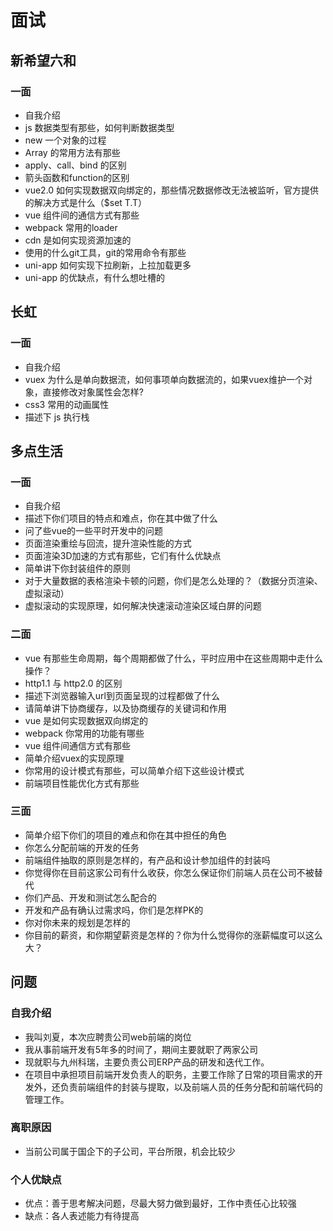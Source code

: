 # 面试
## 新希望六和
### 一面
- 自我介绍
- js 数据类型有那些，如何判断数据类型
- new 一个对象的过程
- Array 的常用方法有那些
- apply、call、bind 的区别
- 箭头函数和function的区别
- vue2.0 如何实现数据双向绑定的，那些情况数据修改无法被监听，官方提供的解决方式是什么（$set T.T）
- vue 组件间的通信方式有那些
- webpack 常用的loader
- cdn 是如何实现资源加速的
- 使用的什么git工具，git的常用命令有那些
- uni-app 如何实现下拉刷新，上拉加载更多
- uni-app 的优缺点，有什么想吐槽的 
  
## 长虹
### 一面
- 自我介绍
- vuex 为什么是单向数据流，如何事项单向数据流的，如果vuex维护一个对象，直接修改对象属性会怎样?
- css3 常用的动画属性
- 描述下 js 执行栈

## 多点生活
### 一面
- 自我介绍
- 描述下你们项目的特点和难点，你在其中做了什么
- 问了些vue的一些平时开发中的问题
- 页面渲染重绘与回流，提升渲染性能的方式
- 页面渲染3D加速的方式有那些，它们有什么优缺点
- 简单讲下你封装组件的原则
- 对于大量数据的表格渲染卡顿的问题，你们是怎么处理的？（数据分页渲染、虚拟滚动）
- 虚拟滚动的实现原理，如何解决快速滚动渲染区域白屏的问题

### 二面
- vue 有那些生命周期，每个周期都做了什么，平时应用中在这些周期中走什么操作？
- http1.1 与 http2.0 的区别
- 描述下浏览器输入url到页面呈现的过程都做了什么
- 请简单讲下协商缓存，以及协商缓存的关键词和作用
- vue 是如何实现数据双向绑定的
- webpack 你常用的功能有哪些
- vue 组件间通信方式有那些
- 简单介绍vuex的实现原理
- 你常用的设计模式有那些，可以简单介绍下这些设计模式
- 前端项目性能优化方式有那些

### 三面
- 简单介绍下你们的项目的难点和你在其中担任的角色
- 你怎么分配前端的开发的任务
- 前端组件抽取的原则是怎样的，有产品和设计参加组件的封装吗
- 你觉得你在目前这家公司有什么收获，你怎么保证你们前端人员在公司不被替代
- 你们产品、开发和测试怎么配合的
- 开发和产品有确认过需求吗，你们是怎样PK的
- 你对你未来的规划是怎样的
- 你目前的薪资，和你期望薪资是怎样的？你为什么觉得你的涨薪幅度可以这么大？

## 问题
### 自我介绍
- 我叫刘夏，本次应聘贵公司web前端的岗位
- 我从事前端开发有5年多的时间了，期间主要就职了两家公司
- 现就职与九州科瑞，主要负责公司ERP产品的研发和迭代工作。
- 在项目中承担项目前端开发负责人的职务，主要工作除了日常的项目需求的开发外，还负责前端组件的封装与提取，以及前端人员的任务分配和前端代码的管理工作。
  
### 离职原因
- 当前公司属于国企下的子公司，平台所限，机会比较少

### 个人优缺点
- 优点：善于思考解决问题，尽最大努力做到最好，工作中责任心比较强
- 缺点：各人表述能力有待提高